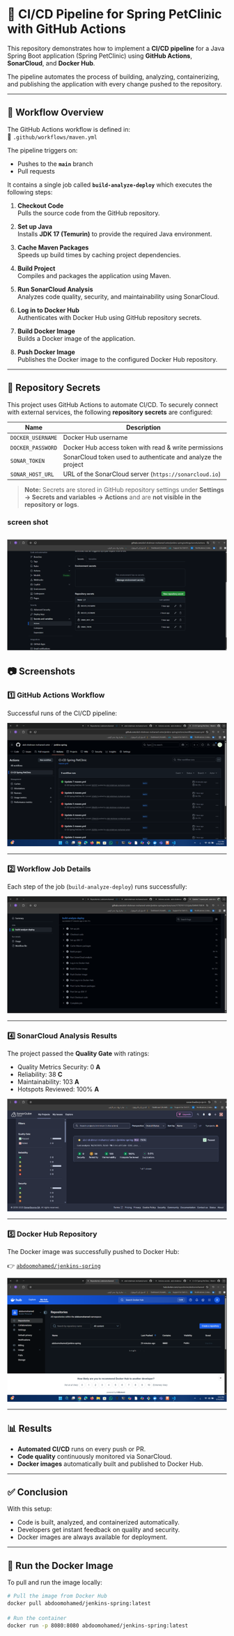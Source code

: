 # 🚀 CI/CD Pipeline for Spring PetClinic with GitHub Actions

This repository demonstrates how to implement a **CI/CD pipeline** for a Java Spring Boot application (Spring PetClinic) using **GitHub Actions**, **SonarCloud**, and **Docker Hub**.  

The pipeline automates the process of building, analyzing, containerizing, and publishing the application with every change pushed to the repository.  

---

## 🔄 Workflow Overview

The GitHub Actions workflow is defined in:  
📂 `.github/workflows/maven.yml`

The pipeline triggers on:
- Pushes to the **`main`** branch  
- Pull requests  

It contains a single job called **`build-analyze-deploy`** which executes the following steps:

1. **Checkout Code**  
   Pulls the source code from the GitHub repository.

2. **Set up Java**  
   Installs **JDK 17 (Temurin)** to provide the required Java environment.

3. **Cache Maven Packages**  
   Speeds up build times by caching project dependencies.

4. **Build Project**  
   Compiles and packages the application using Maven.

5. **Run SonarCloud Analysis**  
   Analyzes code quality, security, and maintainability using SonarCloud.

6. **Log in to Docker Hub**  
   Authenticates with Docker Hub using GitHub repository secrets.

7. **Build Docker Image**  
   Builds a Docker image of the application.

8. **Push Docker Image**  
   Publishes the Docker image to the configured Docker Hub repository.
 

---

## 🔐 Repository Secrets

This project uses GitHub Actions to automate CI/CD. To securely connect with external services, the following **repository secrets** are configured:

| Name              | Description |
|------------------|-------------|
| `DOCKER_USERNAME` | Docker Hub username |
| `DOCKER_PASSWORD` | Docker Hub access token with read & write permissions |
| `SONAR_TOKEN`     | SonarCloud token used to authenticate and analyze the project |
| `SONAR_HOST_URL`  | URL of the SonarCloud server (`https://sonarcloud.io`) |

> **Note:** Secrets are stored in GitHub repository settings under **Settings → Secrets and variables → Actions** and are **not visible in the repository or logs**.
### screen shot 
![Show the secrets](4.png)
---

## 📷 Screenshots

### 1️⃣ GitHub Actions Workflow  
Successful runs of the CI/CD pipeline:  

![GitHub Actions Workflow](1.png)

---

### 2️⃣ Workflow Job Details  
Each step of the job (`build-analyze-deploy`) runs successfully:  

![Workflow Steps](2.png)

---

### 4️⃣ SonarCloud Analysis Results  
The project passed the **Quality Gate** with ratings:    
- Quality Metrics Security: 0 **A** 
-  Reliability: 38 **C** 
-  Maintainability: 103 **A** 
-  Hotspots Reviewed: 100% **A** 

![SonarCloud Results](sonarcloud.png)

---

### 5️⃣ Docker Hub Repository  
The Docker image was successfully pushed to Docker Hub:  

👉 [`abdoomohamed/jenkins-spring`](https://hub.docker.com/repository/docker/abdoomohamed/jenkins-spring)  

![DockerHub Repository](dockerhup.png)

---

## 📊 Results

- **Automated CI/CD** runs on every push or PR.  
- **Code quality** continuously monitored via SonarCloud.  
- **Docker images** automatically built and published to Docker Hub.  

---

## ✅ Conclusion

With this setup:
- Code is built, analyzed, and containerized automatically.  
- Developers get instant feedback on quality and security.  
- Docker images are always available for deployment.  

---

## 🐳 Run the Docker Image

To pull and run the image locally:  

```bash
# Pull the image from Docker Hub
docker pull abdoomohamed/jenkins-spring:latest

# Run the container
docker run -p 8080:8080 abdoomohamed/jenkins-spring:latest

